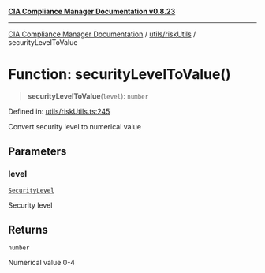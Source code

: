 [**CIA Compliance Manager Documentation v0.8.23**](../../../README.md)

***

[CIA Compliance Manager Documentation](../../../modules.md) / [utils/riskUtils](../README.md) / securityLevelToValue

# Function: securityLevelToValue()

> **securityLevelToValue**(`level`): `number`

Defined in: [utils/riskUtils.ts:245](https://github.com/Hack23/cia-compliance-manager/blob/55488ba3ac0003e4435eb3634b6ab6e9b8b05a9b/src/utils/riskUtils.ts#L245)

Convert security level to numerical value

## Parameters

### level

[`SecurityLevel`](../../../types/cia/type-aliases/SecurityLevel.md)

Security level

## Returns

`number`

Numerical value 0-4
